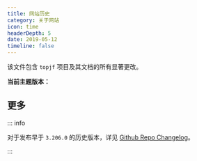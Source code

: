 ```yaml
---
title: 网站历史 
category: 关于网站
icon: time
headerDepth: 5
date: 2019-05-12
timeline: false
---
```


该文件包含 `topjf` 项目及其文档的所有显著更改。

**当前主题版本：**
<!-- @include: ../../package.json{22-23} -->

<!-- more -->

<!-- @include: ../../CHANGELOG.md#recent-changelog -->


## 更多

::: info

对于发布早于 `3.206.0` 的历史版本，详见 [Github Repo Changelog](https://github.com/topjf/topjf/blob/main/CHANGELOG.md)。

:::

